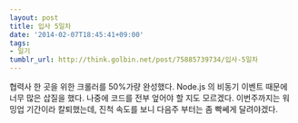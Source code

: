 ```yaml
---
layout: post
title: 입사 5일차
date: '2014-02-07T18:45:41+09:00'
tags:
- 일기
tumblr_url: http://think.golbin.net/post/75885739734/입사-5일차
---
```

협력사 한 곳을 위한 크롤러를 50%가량 완성했다.
Node.js 의 비동기 이벤트 때문에 너무 많은 삽질을 했다. 나중에 코드를 전부 엎어야 할 지도 모르겠다.
이번주까지는 워밍업 기간이라 칼퇴했는데, 진척 속도를 보니 다음주 부터는 좀 빡쎄게 달려야겠다.
